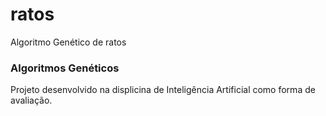 # ratos
Algoritmo Genético de ratos

<h3>Algoritmos Genéticos</h3>

Projeto desenvolvido na displicina de Inteligência Artificial como forma de avaliação.
